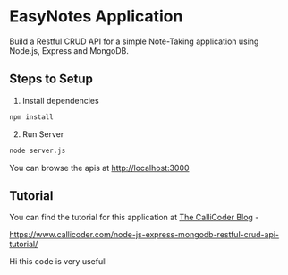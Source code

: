 # EasyNotes Application

Build a Restful CRUD API for a simple Note-Taking application using Node.js, Express and MongoDB.

## Steps to Setup

1. Install dependencies

```bash
npm install
```

2. Run Server

```bash
node server.js
```

You can browse the apis at <http://localhost:3000>

## Tutorial
You can find the tutorial for this application at [The CalliCoder Blog](https://www.callicoder.com) - 

<https://www.callicoder.com/node-js-express-mongodb-restful-crud-api-tutorial/>

Hi this code is very usefull
